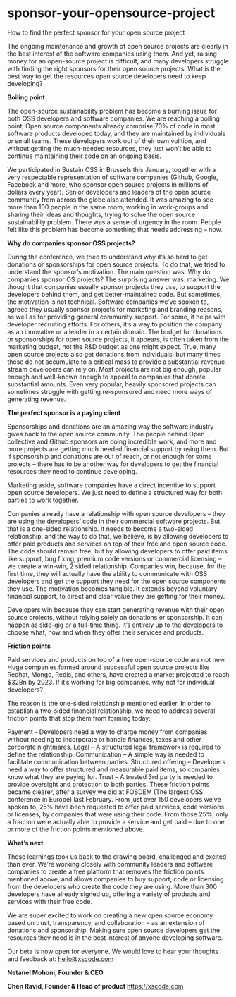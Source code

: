 # sponsor-your-opensource-project
How to find the perfect sponsor for your open source project

The ongoing maintenance and growth of open source projects are clearly in the best interest of the software companies using them. And yet, raising money for an open-source project is difficult, and many developers struggle with finding the right sponsors for their open source projects. What is the best way to get the resources open source developers need to keep developing?

<strong>Boiling point </strong>

The open-source sustainability problem has become a burning issue for both OSS developers and software companies. We are reaching a boiling point; Open source components already comprise 70% of code in most software products developed today, and they are maintained by individuals or small teams. These developers work out of their own volition, and without getting the much-needed resources, they just won’t be able to continue maintaining their code on an ongoing basis.

We participated in Sustain OSS in Brussels this January, together with a very respectable representation of software companies (Github, Google, Facebook and more, who sponsor open source projects in millions of dollars every year). Senior developers and leaders of the open source community from across the globe also attended. It was amazing to see more than 100 people in the same room, working in work-groups and sharing their ideas and thoughts, trying to solve the open source sustainability problem. There was a sense of urgency in the room. People felt like this problem has become something that needs addressing – now.

<strong>Why do companies sponsor OSS projects?</strong>

During the conference, we tried to understand why it’s so hard to get donations or sponsorships for open source projects. To do that, we tried to understand the sponsor’s motivation. The main question was: Why do companies sponsor OS projects? The surprising answer was: marketing. We thought that companies usually sponsor projects they use, to support the developers behind them, and get better-maintained code. But sometimes, the motivation is not technical. Software companies we’ve spoken to, agreed they usually sponsor projects for marketing and branding reasons, as well as for providing general community support. For some, it helps with developer recruiting efforts. For others, it’s a way to position the company as an innovative or a leader in a certain domain. The budget for donations or sponsorships for open source projects, it appears, is often taken from the marketing budget, not the R&D budget as one might expect. True, many open source projects also get donations from individuals, but many times these do not accumulate to a critical mass to provide a substantial revenue stream developers can rely on. Most projects are not big enough, popular enough and well-known enough to appeal to companies that donate substantial amounts. Even very popular, heavily sponsored projects can sometimes struggle with getting re-sponsored and need more ways of generating revenue.

<strong>The perfect sponsor is a paying client</strong>

Sponsorships and donations are an amazing way the software industry gives back to the open source community. The people behind Open collective and Github sponsors are doing incredible work, and more and more projects are getting much needed financial support by using them. But if sponsorship and donations are out of reach, or not enough for some projects – there has to be another way for developers to get the financial resources they need to continue developing.

Marketing aside, software companies have a direct incentive to support open source developers. We just need to define a structured way for both parties to work together.

Companies already have a relationship with open source developers – they are using the developers’ code in their commercial software projects. But that is a one-sided relationship. It needs to become a two-sided relationship, and the way to do that, we believe, is by allowing developers to offer paid products and services on top of their free and open source code. The code should remain free, but by allowing developers to offer paid items like support, bug fixing, premium code versions or commercial licensing – we create a win-win, 2 sided relationship.
Companies win, because, for the first time, they will actually have the ability to communicate with OSS developers and get the support they need for the open source components they use. The motivation becomes tangible. It extends beyond voluntary financial support, to direct and clear value they are getting for their money.


Developers win because they can start generating revenue with their open source projects, without relying solely on donations or sponsorship. It can happen as side-gig or a full-time thing. It’s entirely up to the developers to choose what, how and when they offer their services and products.

<strong>Friction points </strong>

Paid services and products on top of a free open-source code are not new. Huge companies formed around successful open source projects like Redhat, Mongo, Redis, and others, have created a market projected to reach $32Bn by 2023. If it’s working for big companies, why not for individual developers?

The reason is the one-sided relationship mentioned earlier. In order to establish a two-sided financial relationship, we need to address several friction points that stop them from forming today:

Payment – Developers need a way to charge money from companies without needing to incorporate or handle finances, taxes and other corporate nightmares.
Legal –  A structured legal framework is required to define the relationship.
Communication – A simple way is needed to facilitate communication between parties.
Structured offering – Developers need a way to offer structured and measurable paid items, so companies know what they are paying for.
Trust – A trusted 3rd party is needed to provide oversight and protection to both parties.
These friction points became clearer, after a survey we did at FOSDEM  (The largest OSS conference in Europe) last February. From just over 150 developers we’ve spoken to, 25% have been requested to offer paid services, code versions or licenses, by companies that were using their code. From those 25%, only a fraction were actually able to provide a service and get paid  – due to one or more of the friction points mentioned above.

<strong>What’s next</strong>

These learnings took us back to the drawing board, challenged and excited than ever. We’re working closely with community leaders and software companies to create a free platform that removes the friction points mentioned above, and allows companies to buy support, code or licensing from the developers who create the code they are using. More than 300 developers have already signed up, offering a variety of products and services with their free code.

We are super excited to work on creating a new open source economy based on trust, transparency, and collaboration – as an extension of donations and sponsorship. Making sure open source developers get the resources they need is in the best interest of anyone developing software.

Our beta is now open for everyone. We would love to hear your thoughts and feedback at: hello@xscode.com

<strong>Netanel Mohoni, Founder & CEO

Chen Ravid, Founder & Head of product </strong>
https://xscode.com

